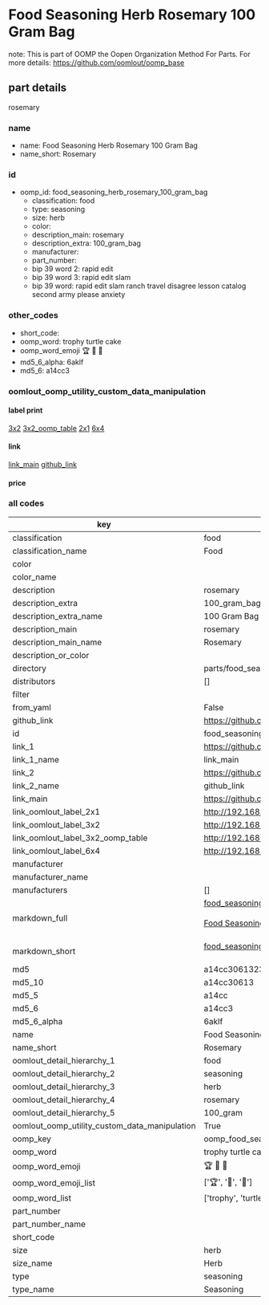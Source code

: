 # Food Seasoning Herb Rosemary 100 Gram Bag  

note: This is part of OOMP the Oopen Organization Method For Parts. For more details: https://github.com/oomlout/oomp_base

##  part details



rosemary

### name
* name: Food Seasoning Herb Rosemary 100 Gram Bag
* name_short: Rosemary
### id
* oomp_id: food_seasoning_herb_rosemary_100_gram_bag
  * classification: food
  * type: seasoning
  * size: herb
  * color: 
  * description_main: rosemary
  * description_extra: 100_gram_bag
  * manufacturer: 
  * part_number: 
  * bip 39 word 2: rapid edit
  * bip 39 word 3: rapid edit slam
  * bip 39 word: rapid edit slam ranch travel disagree lesson catalog second army please anxiety

### other_codes
* short_code: 
* oomp_word: trophy turtle cake
* oomp_word_emoji :trophy: :turtle: :cake:
* md5_6_alpha: 6aklf
* md5_6: a14cc3






### oomlout_oomp_utility_custom_data_manipulation
#### label print
[3x2](http://192.168.1.245:1112/?label=oomp%206aklf)
[3x2_oomp_table](http://192.168.1.107:1112/?label=oomp%206aklf)
[2x1](http://192.168.1.242:1112/?label=oomp%206aklf)
[6x4](http://192.168.1.55:1112/?label=oomp%206aklf)    

#### link

[link_main](https://github.com/oomlout/oomlout_oomp_current_version_messy/tree/main/parts/food_seasoning_herb_rosemary_100_gram_bag) [github_link](https://github.com/oomlout/oomlout_oomp_part_src/tree/main/parts/food_seasoning_herb_rosemary_100_gram_bag)                             

#### price







### all codes 
| key | value |  
| --- | --- |  
| classification | food |  
| classification_name | Food |  
| color |  |  
| color_name |  |  
| description | rosemary |  
| description_extra | 100_gram_bag |  
| description_extra_name | 100 Gram Bag |  
| description_main | rosemary |  
| description_main_name | Rosemary |  
| description_or_color |   |  
| directory | parts/food_seasoning_herb_rosemary_100_gram_bag |  
| distributors | [] |  
| filter |  |  
| from_yaml | False |  
| github_link | https://github.com/oomlout/oomlout_oomp_part_src/tree/main/parts/food_seasoning_herb_rosemary_100_gram_bag |  
| id | food_seasoning_herb_rosemary_100_gram_bag |  
| link_1 | https://github.com/oomlout/oomlout_oomp_current_version_messy/tree/main/parts/food_seasoning_herb_rosemary_100_gram_bag |  
| link_1_name | link_main |  
| link_2 | https://github.com/oomlout/oomlout_oomp_part_src/tree/main/parts/food_seasoning_herb_rosemary_100_gram_bag |  
| link_2_name | github_link |  
| link_main | https://github.com/oomlout/oomlout_oomp_current_version_messy/tree/main/parts/food_seasoning_herb_rosemary_100_gram_bag |  
| link_oomlout_label_2x1 | http://192.168.1.242:1112/?label=oomp%206aklf |  
| link_oomlout_label_3x2 | http://192.168.1.245:1112/?label=oomp%206aklf |  
| link_oomlout_label_3x2_oomp_table | http://192.168.1.107:1112/?label=oomp%206aklf |  
| link_oomlout_label_6x4 | http://192.168.1.55:1112/?label=oomp%206aklf |  
| manufacturer |  |  
| manufacturer_name |  |  
| manufacturers | [] |  
| markdown_full | [food_seasoning_herb_rosemary_100_gram_bag](https://github.com/oomlout/oomlout_oomp_current_version_messy/tree/main/parts/food_seasoning_herb_rosemary_100_gram_bag)<br>[](https://github.com/oomlout/oomlout_oomp_current_version_messy/tree/main/parts/food_seasoning_herb_rosemary_100_gram_bag)<br>[Food Seasoning Herb Rosemary 100 Gram Bag](https://github.com/oomlout/oomlout_oomp_current_version_messy/tree/main/parts/food_seasoning_herb_rosemary_100_gram_bag)<br><br> |  
| markdown_short | [food_seasoning_herb_rosemary_100_gram_bag](https://github.com/oomlout/oomlout_oomp_current_version_messy/tree/main/parts/food_seasoning_herb_rosemary_100_gram_bag)<br><br> |  
| md5 | a14cc3061323f00cfb73cb1996119d8f |  
| md5_10 | a14cc30613 |  
| md5_5 | a14cc |  
| md5_6 | a14cc3 |  
| md5_6_alpha | 6aklf |  
| name | Food Seasoning Herb Rosemary 100 Gram Bag |  
| name_short | Rosemary |  
| oomlout_detail_hierarchy_1 | food |  
| oomlout_detail_hierarchy_2 | seasoning |  
| oomlout_detail_hierarchy_3 | herb |  
| oomlout_detail_hierarchy_4 | rosemary |  
| oomlout_detail_hierarchy_5 | 100_gram |  
| oomlout_oomp_utility_custom_data_manipulation | True |  
| oomp_key | oomp_food_seasoning_herb_rosemary_100_gram_bag |  
| oomp_word | trophy turtle cake |  
| oomp_word_emoji | :trophy: :turtle: :cake: |  
| oomp_word_emoji_list | [':trophy:', ':turtle:', ':cake:'] |  
| oomp_word_list | ['trophy', 'turtle', 'cake'] |  
| part_number |  |  
| part_number_name |  |  
| short_code |  |  
| size | herb |  
| size_name | Herb |  
| type | seasoning |  
| type_name | Seasoning |  
